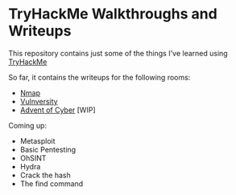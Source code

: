 # TryHackMe Walkthroughs and Writeups
This repository contains just some of the things I've learned using [TryHackMe](https://tryhackme.com/)

So far, it contains the writeups for the following rooms:
- [Nmap](https://github.com/pamhrituc/TryHackMe_Writeups/blob/master/Nmap.md)
- [Vulnversity](https://github.com/pamhrituc/TryHackMe_Writeups/blob/master/Vulnversity.md)
- [Advent of Cyber](https://github.com/pamhrituc/TryHackMe_Writeups/blob/master/2019AdventOfCyber.md) [WIP]

Coming up:
- Metasploit
- Basic Pentesting
- OhSINT
- Hydra
- Crack the hash
- The find command

